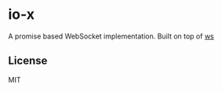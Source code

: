 # io-x

A promise based WebSocket implementation. Built on top of [ws](https://github.com/websockets/ws)

## License

MIT
